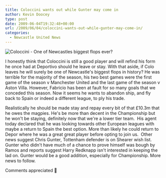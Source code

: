```yaml
---
title: Coloccini wants out while Gunter may come in
author: Kevin Doocey
type: post
date: 2009-06-04T19:32:48+00:00
url: /2009/06/04/coloccini-wants-out-while-gunter-may-come-in/
categories:
  - Newcastle United News
---
```


![Coloccini - One of Newcastles biggest flops ever?](https://static.guim.co.uk/sys-images/Football/Pix/pictures/2009/2/13/1234535509436/Fabricio-Coloccini-001.jpg)

I honestly think that Coloccini is still a good player and will refind his form he once had at Deportivo should he leave or stay. With that aside, if Colo leaves he will surely be one of Newcastle's biggest flops in history? He was terrible for the majority of the season, his two best games were the first game of the season v Manchester United and the last game of the season v Aston Villa. However, Fabricio has been at fault for so many goals that we conceded this season. Now it seems he wants to abandon ship, and fly back to Spain or indeed a different league, to ply his trade.

Realistically he should be made stay and repay every bit of that £10.3m that he owes the magpies. He's be more than decent in the Championship but he won't be staying, definitely now that we're a lower tier team.  His agent today declared that he was looking towards other European leagues with maybe a return to Spain the best option. More than likely he could return to Depor where he was a great great player before opting to join us.  Other news suggest Chris Gunter, Tottenham defender is on Shearer wish list. Gunter who didn't have much of a chance to prove himself was bough by Ramos and reports suggest Harry Redknapp isn't interested in keeping the lad on. Gunter would be a good addition, especially for Championship. More news to follow.

Comments appreciated 🙂

